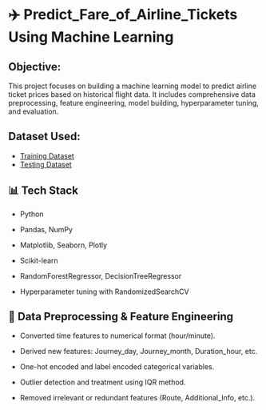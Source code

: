 # ✈️ Predict_Fare_of_Airline_Tickets Using Machine Learning
## Objective: 
This project focuses on building a machine learning model to predict airline ticket prices based on historical flight data. It includes comprehensive data preprocessing, feature engineering, model building, hyperparameter tuning, and evaluation.

## Dataset Used:
- <a href="https://github.com/AishwaryaSatpute29/Predict_Fare_of_Airline_Tickets/blob/main/Data_Train.xlsx"> Training Dataset</a>
- <a href="https://github.com/AishwaryaSatpute29/Predict_Fare_of_Airline_Tickets/blob/main/Test_set.xlsx"> Testing Dataset</a>

## 📊 Tech Stack
- Python

- Pandas, NumPy

- Matplotlib, Seaborn, Plotly

- Scikit-learn

- RandomForestRegressor, DecisionTreeRegressor

- Hyperparameter tuning with RandomizedSearchCV

## 🧹 Data Preprocessing & Feature Engineering

- Converted time features to numerical format (hour/minute).

- Derived new features: Journey_day, Journey_month, Duration_hour, etc.

- One-hot encoded and label encoded categorical variables.

- Outlier detection and treatment using IQR method.

- Removed irrelevant or redundant features (Route, Additional_Info, etc.).

